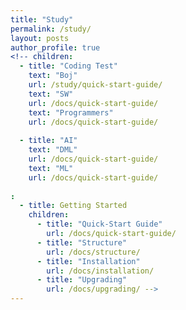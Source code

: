 ```yaml
---
title: "Study"
permalink: /study/
layout: posts
author_profile: true
<!-- children:
  - title: "Coding Test"
    text: "Boj"
    url: /study/quick-start-guide/
    text: "SW"
    url: /docs/quick-start-guide/
    text: "Programmers"
    url: /docs/quick-start-guide/
    
  - title: "AI"
    text: "DML"
    url: /docs/quick-start-guide/
    text: "ML"
    url: /docs/quick-start-guide/
    
:
  - title: Getting Started
    children:
      - title: "Quick-Start Guide"
        url: /docs/quick-start-guide/
      - title: "Structure"
        url: /docs/structure/
      - title: "Installation"
        url: /docs/installation/
      - title: "Upgrading"
        url: /docs/upgrading/ -->
---
```


